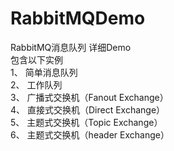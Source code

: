 # RabbitMQDemo
RabbitMQ消息队列 详细Demo<br> 
包含以下实例<br> 
1、 简单消息队列<br> 
2、 工作队列<br> 
3、 广播式交换机（Fanout Exchange）<br> 
4、 直接式交换机（Direct Exchange）<br> 
5、 主题式交换机（Topic Exchange）<br> 
6、 主题式交换机（header Exchange）<br> 
